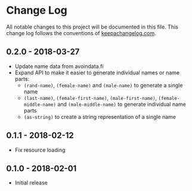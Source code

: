 # Change Log
All notable changes to this project will be documented in this file. This change log follows the conventions of [keepachangelog.com](http://keepachangelog.com/).

## 0.2.0 - 2018-03-27
- Update name data from avoindata.fi
- Expand API to make it easier to generate individual names or name parts:
  - `(rand-name)`, `(female-name)` and `(male-name)` to generate a single name
  - `(last-name)`, `(female-first-name)`, `(male-first-name)`, `(female-middle-name)` and `(male-middle-name)` to generate individual name parts
  - `(as-string)` to create a string representation of a single name

## 0.1.1 - 2018-02-12
- Fix resource loading

## 0.1.0 - 2018-02-01
- Initial release
